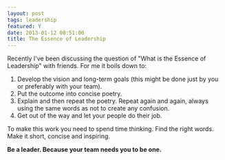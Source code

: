 ```yaml
---
layout: post
tags: leadership
featured: Y
date: 2013-01-12 08:51:00
title: The Essence of Leadership
---
```

Recently I've been discussing the question of "What is the Essence of Leadership" with friends. For me it boils down to:

1. Develop the vision and long-term goals (this might be done just by you or preferably with your team).
2. Put the outcome into concise poetry.
3. Explain and then repeat the poetry. Repeat again and again, always using the same words as not to create any confusion.
4. Get out of the way and let your people do their job.

To make this work you need to spend time thinking. Find the right words. Make it short, concise and inspiring.

**Be a leader. Because your team needs you to be one.**